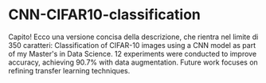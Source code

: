 # CNN-CIFAR10-classification
 Capito! Ecco una versione concisa della descrizione, che rientra nel limite di 350 caratteri:  Classification of CIFAR-10 images using a CNN model as part of my Master's in Data Science. 12 experiments were conducted to improve accuracy, achieving 90.7% with data augmentation. Future work focuses on refining transfer learning techniques.

